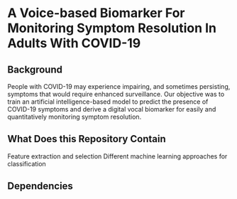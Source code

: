 # A Voice-based Biomarker For Monitoring Symptom Resolution In Adults With COVID-19
## Background
People with COVID-19 may experience impairing, and sometimes persisting, symptoms that would require enhanced surveillance. Our objective was to train an artificial intelligence-based model to predict the presence of COVID-19 symptoms and derive a digital vocal biomarker for easily and quantitatively monitoring symptom resolution.
## What Does this Repository Contain
  Feature extraction and selection
  Different machine learning approaches for classification
## Dependencies
